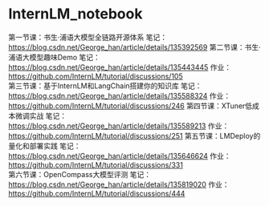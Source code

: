 # InternLM_notebook
第一节课：书生·浦语大模型全链路开源体系
笔记：
https://blog.csdn.net/George_han/article/details/135392569
第二节课：书生·浦语大模型趣味Demo
笔记：
https://blog.csdn.net/George_han/article/details/135443445
作业：
https://github.com/InternLM/tutorial/discussions/105	
第三节课：基于InternLM和LangChain搭建你的知识库
笔记：
https://blog.csdn.net/George_han/article/details/135588324
作业：
https://github.com/InternLM/tutorial/discussions/246
第四节课：XTuner低成本微调实战
笔记：
https://blog.csdn.net/George_han/article/details/135589213
作业：
https://github.com/InternLM/tutorial/discussions/251
第五节课：LMDeploy的量化和部署实践
笔记：
https://blog.csdn.net/George_han/article/details/135646624
作业：
https://github.com/InternLM/tutorial/discussions/331	
第六节课：OpenCompass大模型评测
笔记：
https://blog.csdn.net/George_han/article/details/135819020
作业：
https://github.com/InternLM/tutorial/discussions/444
